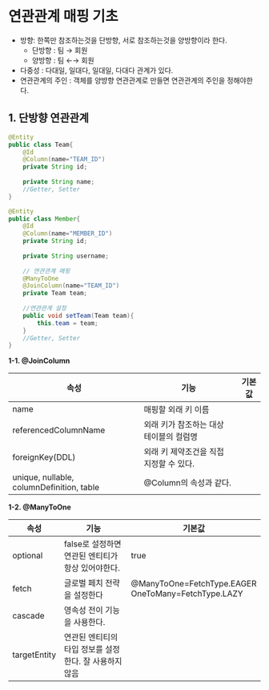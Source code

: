 연관관계 매핑 기초
================
* 방향: 한쪽만 참조하는것을 단방향, 서로 참조하는것을 양방향이라 한다.
  * 단방향 : 팀 &rarr; 회원
  * 양방향 : 팀 &larr;&rarr; 회원
* 다중성 : 다대일, 일대다, 일대일, 다대다 관계가 있다.
* 연관관계의 주인 : 객체를 양뱡향 연관관계로 만들면 연관관계의 주인을 정해야한다.

## 1. 단방향 연관관계

```java
@Entity
public class Team{
    @Id
    @Column(name="TEAM_ID")
    private String id;
    
    private String name;
    //Getter, Setter
}

@Entity
public class Member{
    @Id
    @Column(name="MEMBER_ID")
    private String id;
    
    private String username;
    
    // 연관관계 매핑
    @ManyToOne
    @JoinColumn(name="TEAM_ID")
    private Team team;
    
    //연관관계 설정
    public void setTeam(Team team){
        this.team = team;
    }
    //Getter, Setter
}
```

**1-1. @JoinColumn**

| 속성                                        | 기능                      |기본값|
|-------------------------------------------|-------------------------|---|
| name                                      | 매핑할 외래 키 이름             ||
| referencedColumnName                      | 외래 키가 참조하는 대상 테이블의 컬럼명  ||
| foreignKey(DDL)                           | 외래 키 제약조건을 직접 지정할 수 있다. ||
| unique, nullable, columnDefinition, table | @Column의 속성과 같다.        ||

**1-2. @ManyToOne**

| 속성           | 기능                              | 기본값                                                      |
|--------------|---------------------------------|----------------------------------------------------------|
| optional     | false로 설정하면 연관된 엔티티가 항상 있어야한다.  | true                                                     |
| fetch        | 글로벌 페치 전략을 설정한다                 | @ManyToOne=FetchType.EAGER <br> OneToMany=FetchType.LAZY |
| cascade      | 영속성 전이 기능을 사용한다.                ||
| targetEntity | 연관된 엔티티의 타입 정보를 설정한다. 잘 사용하지 않음 ||


